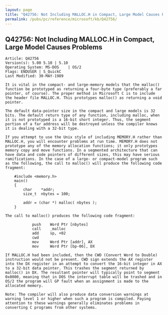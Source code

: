 ```yaml
---
layout: page
title: "Q42756: Not Including MALLOC.H in Compact, Large Model Causes Problems"
permalink: /pubs/pc/reference/microsoft/kb/Q42756/
---
```


## Q42756: Not Including MALLOC.H in Compact, Large Model Causes Problems

	Article: Q42756
	Version(s): 5.00 5.10 | 5.10
	Operating System: MS-DOS    | OS/2
	Flags: ENDUSER | S_QuickC
	Last Modified: 30-MAY-1989
	
	It is vital in the compact- and large-memory models that the malloc()
	function be prototyped as returning a four-byte type (preferably a far
	pointer, of course). The proper method in Microsoft C is to include
	the header file MALLOC.H. This prototypes malloc() as returning a void
	pointer.
	
	The default data-pointer size in the compact and large models is 32
	bits. The default return type of any function, including malloc, when
	it is not prototyped is a 16-bit short integer. Thus, the segment
	portion of a far address will be destroyed unless the compiler knows
	it is dealing with a 32-bit type.
	
	If you attempt to use the Unix style of including MEMORY.H rather than
	MALLOC.H, you will encounter problems at run time. MEMORY.H does not
	prototype any of the memory allocation functions; it only prototypes
	memory copy and move functions. In a segmented architecture that can
	have data and code pointers of different sizes, this may have serious
	ramifications. In the case of a large- or compact-model program such
	as the following, the call to malloc() will produce the following code
	fragment:
	
	    #include <memory.h>
	    main()
	    {
	        char    *addr;
	        size_t  nbytes = 100;
	
	        addr = (char *) malloc( nbytes );
	    }
	
	The call to malloc() produces the following code fragment:
	
	            push    Word Ptr [nbytes]
	            call    _malloc
	            add     sp, +02
	            cwd
	            mov     Word Ptr [addr], AX
	            mov     Word Ptr [bp-06], DX
	
	If MALLOC.H had been included, then the CWD (Convert Word to Double)
	instruction would not be present. CWD sign extends the AX register
	into the DX register in an attempt to convert the 16-bit integer in AX
	to a 32-bit data pointer. This trashes the segment returned by
	malloc() in DX. The resultant pointer will typically point to segment
	0x0000, meaning that in DOS the interrupt table will be trashed and in
	OS/2 the program will GP fault when an assignment is made to the
	allocated memory.
	
	Note: The compiler will also produce data conversion warnings at
	warning level 1 or higher when such a program is compiled. Paying
	attention to these warnings generally eliminates problems in
	converting C programs from other systems.

